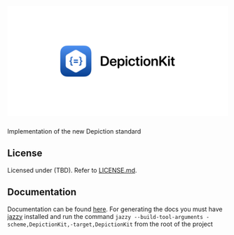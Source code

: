 # <img src="assets/banner.svg" alt="DepictionKit">

Implementation of the new Depiction standard

## License
Licensed under (TBD). Refer to [LICENSE.md](LICENSE.md).

## Documentation 
Documentation can be found [here](https://repositorystandards.github.io/DepictionKit/). For generating the docs you must have [jazzy](https://github.com/realm/jazzy) installed and run the command `jazzy --build-tool-arguments -scheme,DepictionKit,-target,DepictionKit` from the root of the project
